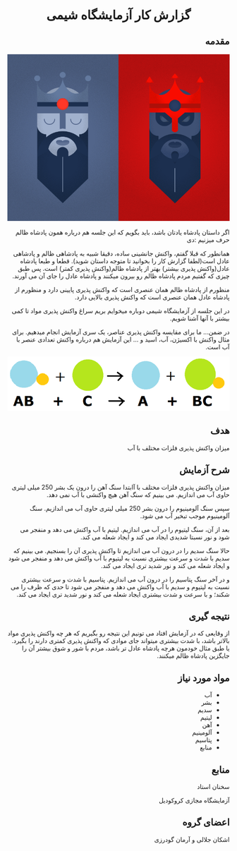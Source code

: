 <h1 align="center">گزارش کار آزمایشگاه شیمی</h1>


<!-- شروع مقدمه -->
<h2 dir="rtl">مقدمه</h2>

<p align="center">
  <img src="https://github.com/ashkanjalaliQ/chemistry_laboratory/blob/main/images/demo.webp?raw=true"/>
</p>


<p dir="rtl">
اگر داستان پادشاه یادتان باشد، باید بگویم که این جلسه هم درباره همون پادشاه ظالم حرف میزنیم :دی 
</p>
<p dir="rtl">
همانطور که قبلا گفتم، واکنش جانشینی ساده، دقیقا شبیه به پادشاهی ظالم و پادشاهی عادل است(لطفا گزارش کار را بخوانید تا متوجه داستان شوید). قطعا و طبعا پادشاه عادل(واکنش پذیری بیشتر) بهتر از پادشاه ظالم(واکنش پذیری کمتر) است. پس طبق چیزی که گفتیم مردم پادشاه ظالم رو بیرون میکنند و پادشاه عادل را جای آن می آورند.  
</p>
<p dir="rtl">
منظورم از پادشاه ظالم همان عنصری است که واکنش پذیری پایینی دارد و منظورم از پادشاه عادل همان عنصری است که واکنش پذیری بالایی دارد.  
</p>
<p dir="rtl">
در این جلسه از آزمایشگاه شیمی دوباره میخوایم بریم سراغ واکنش پذیری مواد تا کمی بیشتر با آنها آشنا شویم.  
</p>
<p dir="rtl">
در ضمن... ما برای مقایسه واکنش پذیری عناصر، یک سری آزمایش انجام میدهیم. برای مثال واکنش با اکسیژن، آب، اسید و ... این آزمایش هم درباره واکنش تعدادی عنصر با آب است.
</p>
<!-- پایان مقدمه -->
<p align="center">
  <img src="https://github.com/ashkanjalaliQ/chemistry_laboratory/blob/main/images/synthsis_reaction2_(2).png?raw=true"/>
</p>

<h2 dir="rtl">هدف</h2>
<p dir="rtl">
میزان واکنش پذیری فلزات مختلف با آب  
</p>

<h2 dir="rtl">شرح آزمایش</h2>
<p dir="rtl">
میزان واکنش پذیری فلزات مختلف با آابتدا سنگ آهن را درون یک بشر 250 میلی لیتری حاوی آب می اندازیم. می بینیم که سنگ آهن هیچ واکنشی با آب نمی دهد.  
</p>
<p dir="rtl">
سپس سنگ آلومینیوم را درون بشر 250 میلی لیتری حاوی آب می اندازیم. سنگ آلومینیوم موجب تبخیر آب می شود.
</p>
<p dir="rtl">
بعد از آن، سنگ لیتیوم را در آب می اندازیم. لیتیم با آب واکنش می دهد و منفجر می شود و نور نسبتا شدیدی ایجاد می کند و ایجاد شعله می کند. 
</p>
<p dir="rtl">
حالا سنگ سدیم را در درون آب می اندازیم تا واکنش پذیری آن را بسنجیم. می بینیم که سدیم با شدت و سرعت بیشتری نسبت به لیتیوم با آب واکنش می دهد و منفجر می شود و ایجاد شعله می کند و نور شدید تری ایجاد می کند. 
</p>
<p dir="rtl">
و در آخر سنگ پتاسیم را در درون آب می اندازیم. پتاسیم با شدت و سرعت بیشتری نسبت به لیتیوم و سدیم با آب واکنش می دهد و منفجر می شود تا حدی که ظرف را می شکند؛ و با سرعت و شدت بیشتری ایجاد شعله می کند و نور شدید تری ایجاد می کند. 
</p>


<h2 dir="rtl">نتیجه گیری</h2>
<p dir="rtl">
از وقایعی که در آزمایش افتاد می تونیم این نتیجه رو بگیریم که هر چه واکنش پذیری مواد بالاتر باشد، با شدت بیشتری میتواند جای موادی که واکنش پذیری کمتری دارند را بگیرد. یا طبق مثال خودمون هرچه پادشاه عادل تر باشد، مردم با شور و شوق بیشتر آن را جایگزین پادشاه ظالم میکنند. 
</p>

<h2 dir="rtl">مواد مورد نیاز</h2>
<ul dir="rtl">
  <li>آب</li>
  <li>بشر</li>
  <li>سدیم</li>
  <li>لیتیم</li>
  <li>آهن</li>
  <li>آلومینیم</li>
  <li>پتاسیم</li>
  <li>منابع</li>
</ul>

<h2 dir="rtl">منابع</h2>
<p dir="rtl">سخنان استاد</p>
<p dir="rtl">آزمایشگاه مجازی کروکودیل</p>

<h2 dir="rtl">اعضای گروه</h2>
<p dir="rtl">اشکان جلالی و آرمان گودرزی</p>
